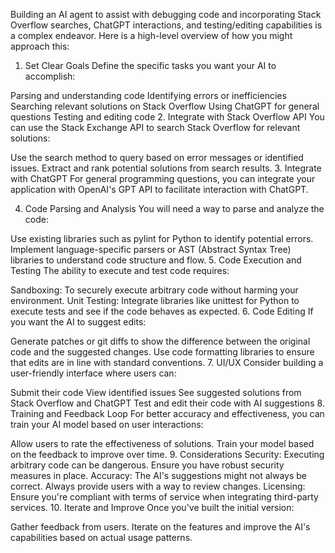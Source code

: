 Building an AI agent to assist with debugging code and incorporating Stack Overflow searches, ChatGPT interactions, and testing/editing capabilities is a complex endeavor. Here is a high-level overview of how you might approach this:

1. Set Clear Goals
Define the specific tasks you want your AI to accomplish:

Parsing and understanding code
Identifying errors or inefficiencies
Searching relevant solutions on Stack Overflow
Using ChatGPT for general questions
Testing and editing code
2. Integrate with Stack Overflow API
You can use the Stack Exchange API to search Stack Overflow for relevant solutions:

Use the search method to query based on error messages or identified issues.
Extract and rank potential solutions from search results.
3. Integrate with ChatGPT
For general programming questions, you can integrate your application with OpenAI's GPT API to facilitate interaction with ChatGPT.

4. Code Parsing and Analysis
You will need a way to parse and analyze the code:

Use existing libraries such as pylint for Python to identify potential errors.
Implement language-specific parsers or AST (Abstract Syntax Tree) libraries to understand code structure and flow.
5. Code Execution and Testing
The ability to execute and test code requires:

Sandboxing: To securely execute arbitrary code without harming your environment.
Unit Testing: Integrate libraries like unittest for Python to execute tests and see if the code behaves as expected.
6. Code Editing
If you want the AI to suggest edits:

Generate patches or git diffs to show the difference between the original code and the suggested changes.
Use code formatting libraries to ensure that edits are in line with standard conventions.
7. UI/UX
Consider building a user-friendly interface where users can:

Submit their code
View identified issues
See suggested solutions from Stack Overflow and ChatGPT
Test and edit their code with AI suggestions
8. Training and Feedback Loop
For better accuracy and effectiveness, you can train your AI model based on user interactions:

Allow users to rate the effectiveness of solutions.
Train your model based on the feedback to improve over time.
9. Considerations
Security: Executing arbitrary code can be dangerous. Ensure you have robust security measures in place.
Accuracy: The AI's suggestions might not always be correct. Always provide users with a way to review changes.
Licensing: Ensure you're compliant with terms of service when integrating third-party services.
10. Iterate and Improve
Once you've built the initial version:

Gather feedback from users.
Iterate on the features and improve the AI's capabilities based on actual usage patterns.
